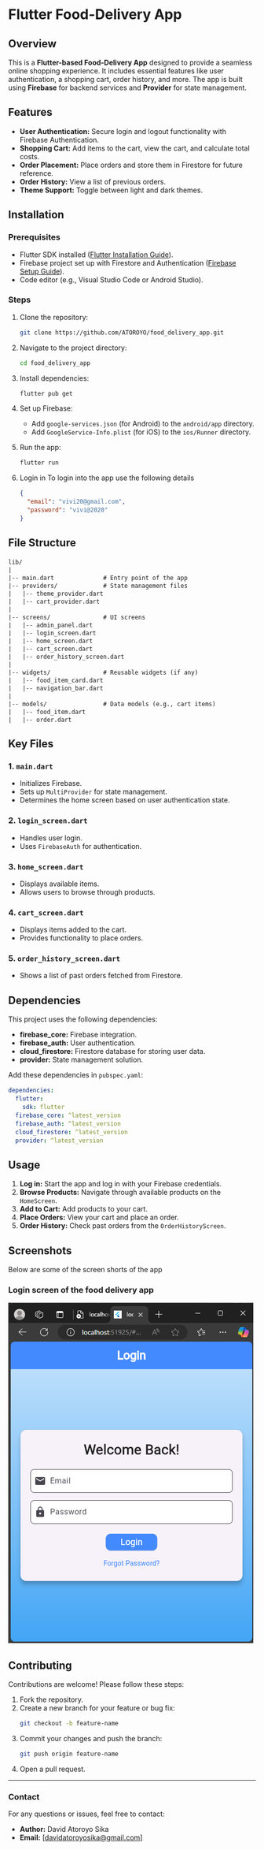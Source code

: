 # Flutter Food-Delivery App

## Overview

This is a **Flutter-based Food-Delivery App** designed to provide a seamless online shopping experience. It includes essential features like user authentication, a shopping cart, order history, and more. The app is built using **Firebase** for backend services and **Provider** for state management.

## Features

- **User Authentication:** Secure login and logout functionality with Firebase Authentication.
- **Shopping Cart:** Add items to the cart, view the cart, and calculate total costs.
- **Order Placement:** Place orders and store them in Firestore for future reference.
- **Order History:** View a list of previous orders.
- **Theme Support:** Toggle between light and dark themes.

## Installation

### Prerequisites

- Flutter SDK installed ([Flutter Installation Guide](https://docs.flutter.dev/get-started/install)).
- Firebase project set up with Firestore and Authentication ([Firebase Setup Guide](https://firebase.google.com/docs/flutter/setup)).
- Code editor (e.g., Visual Studio Code or Android Studio).

### Steps

1. Clone the repository:

   ```bash
   git clone https://github.com/ATOROYO/food_delivery_app.git
   ```

2. Navigate to the project directory:

   ```bash
   cd food_delivery_app
   ```

3. Install dependencies:

   ```bash
   flutter pub get
   ```

4. Set up Firebase:

   - Add `google-services.json` (for Android) to the `android/app` directory.
   - Add `GoogleService-Info.plist` (for iOS) to the `ios/Runner` directory.

5. Run the app:

   ```bash
   flutter run
   ```

6. Login in
   To login into the app use the following details
   ```json
   {
     "email": "vivi20@gmail.com",
     "password": "vivi@2020"
   }
   ```

## File Structure

```plaintext
lib/
|
|-- main.dart              # Entry point of the app
|-- providers/             # State management files
|   |-- theme_provider.dart
|   |-- cart_provider.dart
|
|-- screens/               # UI screens
|   |-- admin_panel.dart
|   |-- login_screen.dart
|   |-- home_screen.dart
|   |-- cart_screen.dart
|   |-- order_history_screen.dart
|
|-- widgets/               # Reusable widgets (if any)
|   |-- food_item_card.dart
|   |-- navigation_bar.dart
|
|-- models/                # Data models (e.g., cart items)
|   |-- food_item.dart
|   |-- order.dart
```

## Key Files

### 1. `main.dart`

- Initializes Firebase.
- Sets up `MultiProvider` for state management.
- Determines the home screen based on user authentication state.

### 2. `login_screen.dart`

- Handles user login.
- Uses `FirebaseAuth` for authentication.

### 3. `home_screen.dart`

- Displays available items.
- Allows users to browse through products.

### 4. `cart_screen.dart`

- Displays items added to the cart.
- Provides functionality to place orders.

### 5. `order_history_screen.dart`

- Shows a list of past orders fetched from Firestore.

## Dependencies

This project uses the following dependencies:

- **firebase_core:** Firebase integration.
- **firebase_auth:** User authentication.
- **cloud_firestore:** Firestore database for storing user data.
- **provider:** State management solution.

Add these dependencies in `pubspec.yaml`:

```yaml
dependencies:
  flutter:
    sdk: flutter
  firebase_core: ^latest_version
  firebase_auth: ^latest_version
  cloud_firestore: ^latest_version
  provider: ^latest_version
```

## Usage

1. **Log in:** Start the app and log in with your Firebase credentials.
2. **Browse Products:** Navigate through available products on the `HomeScreen`.
3. **Add to Cart:** Add products to your cart.
4. **Place Orders:** View your cart and place an order.
5. **Order History:** Check past orders from the `OrderHistoryScreen`.

## Screenshots

Below are some of the screen shorts of the app

### Login screen of the food delivery app

![Login Screen](screenshots/loginscreen.png)

## Contributing

Contributions are welcome! Please follow these steps:

1. Fork the repository.
2. Create a new branch for your feature or bug fix:
   ```bash
   git checkout -b feature-name
   ```
3. Commit your changes and push the branch:
   ```bash
   git push origin feature-name
   ```
4. Open a pull request.

---

### Contact

For any questions or issues, feel free to contact:

- **Author:** David Atoroyo Sika
- **Email:** [davidatoroyosika@gmail.com]
